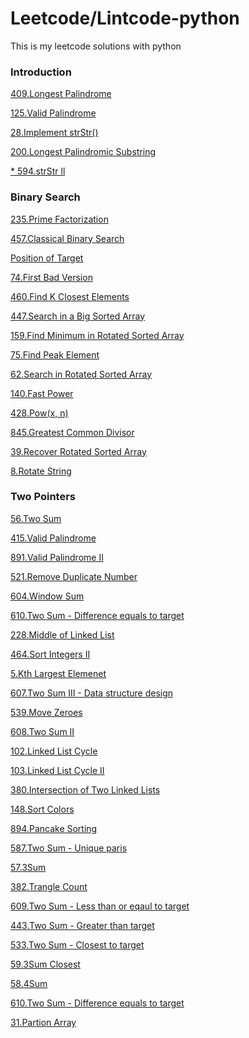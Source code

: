 # Leetcode/Lintcode-python
This is my leetcode solutions with python

### Introduction

[409.Longest Palindrome](https://github.com/L1aoxingyu/leetcode-python/blob/master/src/409.md)

[125.Valid Palindrome](https://github.com/L1aoxingyu/leetcode-python/blob/master/src/125.md)

[28.Implement strStr()](https://github.com/L1aoxingyu/leetcode-python/blob/master/src/28.md)

[200.Longest Palindromic Substring](https://github.com/L1aoxingyu/leetcode-python/blob/master/src/200.md)

[* 594.strStr ll](https://github.com/L1aoxingyu/leetcode-python/blob/master/src/594.md)


### Binary Search

[235.Prime Factorization](https://github.com/L1aoXingyu/leetcode-python/blob/master/src/235.md)

[457.Classical Binary Search](https://github.com/L1aoXingyu/leetcode-python/blob/master/src/457.md)

[Position of Target](https://github.com/L1aoXingyu/leetcode-python/blob/master/src/159.md)

[74.First Bad Version](https://github.com/L1aoXingyu/leetcode-python/blob/master/src/74.md)

[460.Find K Closest Elements](https://github.com/L1aoXingyu/leetcode-python/blob/master/src/460.md)

[447.Search in a Big Sorted Array](https://github.com/L1aoXingyu/leetcode-python/blob/master/src/447.md)

[159.Find Minimum in Rotated Sorted Array](https://github.com/L1aoXingyu/leetcode-python/blob/master/src/159.md)

[75.Find Peak Element](https://github.com/L1aoXingyu/leetcode-python/blob/master/src/75.md)

[62.Search in Rotated Sorted Array](https://github.com/L1aoXingyu/leetcode-python/blob/master/src/62.md)

[140.Fast Power](https://github.com/L1aoXingyu/leetcode-python/blob/master/src/140.md)

[428.Pow(x, n)](https://github.com/L1aoXingyu/leetcode-python/blob/master/src/428.md)

[845.Greatest Common Divisor](https://github.com/L1aoXingyu/leetcode-python/blob/master/src/845.md)

[39.Recover Rotated Sorted Array](https://github.com/L1aoXingyu/leetcode-python/blob/master/src/39.md)

[8.Rotate String](https://github.com/L1aoXingyu/leetcode-python/blob/master/src/8.md)

### Two Pointers

[56.Two Sum](https://github.com/L1aoXingyu/leetcode-python/blob/master/src/56.md)

[415.Valid Palindrome](https://github.com/L1aoXingyu/leetcode-python/blob/master/src/415.md)

[891.Valid Palindrome II](https://github.com/L1aoXingyu/leetcode-python/blob/master/src/891.md)

[521.Remove Duplicate Number](https://github.com/L1aoXingyu/leetcode-python/blob/master/src/521.md)

[604.Window Sum](https://github.com/L1aoXingyu/leetcode-python/blob/master/src/694.md)

[610.Two Sum - Difference equals to target](https://github.com/L1aoXingyu/leetcode-python/blob/master/src/610.md)

[228.Middle of Linked List](https://github.com/L1aoXingyu/leetcode-python/blob/master/src/228.md)

[464.Sort Integers II](https://github.com/L1aoXingyu/leetcode-python/blob/master/src/464.md)

[5.Kth Largest Elemenet](https://github.com/L1aoXingyu/leetcode-python/blob/master/src/5.md)

[607.Two Sum III - Data structure design]()

[539.Move Zeroes]()

[608.Two Sum II]()

[102.Linked List Cycle]()

[103.Linked List Cycle II]()

[380.Intersection of Two Linked Lists]()

[148.Sort Colors]()

[894.Pancake Sorting]()

[587.Two Sum - Unique paris]()

[57.3Sum]()

[382.Trangle Count]()

[609.Two Sum - Less than or eqaul to target]()

[443.Two Sum - Greater than target]()

[533.Two Sum - Closest to target]()

[59.3Sum Closest]()

[58.4Sum]()

[610.Two Sum - Difference equals to target]()

[31.Partion Array]()

